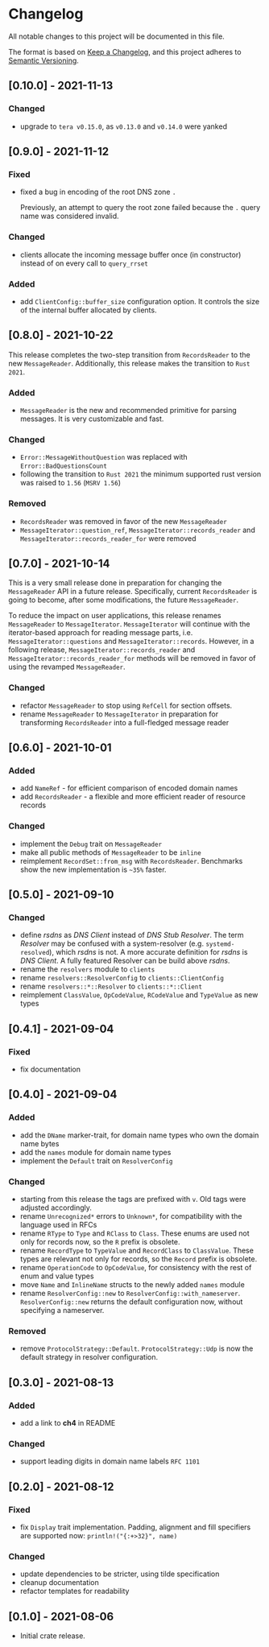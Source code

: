 # Changelog
All notable changes to this project will be documented in this file.

The format is based on [Keep a Changelog](https://keepachangelog.com/en/1.0.0/),
and this project adheres to [Semantic Versioning](https://semver.org/spec/v2.0.0.html).


## [0.10.0] - 2021-11-13
### Changed
- upgrade to `tera v0.15.0`, as `v0.13.0` and `v0.14.0` were yanked


## [0.9.0] - 2021-11-12
### Fixed
- fixed a bug in encoding of the root DNS zone `.`

  Previously, an attempt to query the root zone failed because the `.` query name was considered invalid.

### Changed
- clients allocate the incoming message buffer once (in constructor) instead of on every call to `query_rrset`

### Added
- add `ClientConfig::buffer_size` configuration option. It controls the size of the internal buffer allocated
  by clients.


## [0.8.0] - 2021-10-22

This release completes the two-step transition from `RecordsReader` to the new
`MessageReader`. Additionally, this release makes the transition to `Rust 2021`.

### Added

- `MessageReader` is the new and recommended primitive for parsing messages.
  It is very customizable and fast.

### Changed

- `Error::MessageWithoutQuestion` was replaced with `Error::BadQuestionsCount`
- following the transition to `Rust 2021` the minimum supported rust version was raised to `1.56`
  (`MSRV 1.56`)

### Removed

- `RecordsReader` was removed in favor of the new `MessageReader`
- `MessageIterator::question_ref`, `MessageIterator::records_reader` and
  `MessageIterator::records_reader_for` were removed

## [0.7.0] - 2021-10-14

This is a very small release done in preparation for changing the `MessageReader`
API in a future release. Specifically, current `RecordsReader` is going to become,
after some modifications, the future `MessageReader`.

To reduce the impact on user applications, this release renames `MessageReader` to
`MessageIterator`. `MessageIterator` will continue with the iterator-based approach
for reading message parts, i.e. `MessageIterator::questions` and `MessageIterator::records`.
However, in a following release, `MessageIterator::records_reader` and
`MessageIterator::records_reader_for` methods will be removed in favor of using
the revamped `MessageReader`.


### Changed

- refactor `MessageReader` to stop using `RefCell` for section offsets.
- rename `MessageReader` to `MessageIterator` in preparation for transforming
  `RecordsReader` into a full-fledged message reader


## [0.6.0] - 2021-10-01
### Added
- add `NameRef` - for efficient comparison of encoded domain names
- add `RecordsReader` - a flexible and more efficient reader of resource records

### Changed
- implement the `Debug` trait on `MessageReader`
- make all public methods of `MessageReader` to be `inline`
- reimplement `RecordSet::from_msg` with `RecordsReader`.
  Benchmarks show the new implementation is `~35%` faster.


## [0.5.0] - 2021-09-10
### Changed
- define *rsdns* as *DNS Client* instead of *DNS Stub Resolver*.
  The term *Resolver* may be confused with a system-resolver (e.g. `systemd-resolved`),
  which *rsdns* is not. A more accurate definition for *rsdns* is *DNS Client*.
  A fully featured Resolver can be build above *rsdns*.
- rename the `resolvers` module to `clients`
- rename `resolvers::ResolverConfig` to `clients::ClientConfig`
- rename `resolvers::*::Resolver` to `clients::*::Client`
- reimplement `ClassValue`, `OpCodeValue`, `RCodeValue` and `TypeValue` as new types


## [0.4.1] - 2021-09-04
### Fixed
- fix documentation


## [0.4.0] - 2021-09-04
### Added
- add the `DName` marker-trait, for domain name types who own the domain name bytes
- add the `names` module for domain name types
- implement the `Default` trait on `ResolverConfig`

### Changed
- starting from this release the tags are prefixed with `v`.
  Old tags were adjusted accordingly.
- rename `Unrecognized*` errors to `Unknown*`, for compatibility with the language used
  in RFCs
- rename `RType` to `Type` and `RClass` to `Class`. These enums are used not only for
  records now, so the `R` prefix is obsolete.
- rename `RecordType` to `TypeValue` and `RecordClass` to `ClassValue`. These types are
  relevant not only for records, so the `Record` prefix is obsolete.
- rename `OperationCode` to `OpCodeValue`, for consistency with the rest of enum
  and value types
- move `Name` and `InlineName` structs to the newly added `names` module
- rename `ResolverConfig::new` to `ResolverConfig::with_nameserver`.
  `ResolverConfig::new` returns the default configuration now, without specifying a nameserver.

### Removed
- remove `ProtocolStrategy::Default`. `ProtocolStrategy::Udp` is now the default strategy
  in resolver configuration.


## [0.3.0] - 2021-08-13
### Added
- add a link to **ch4** in README

### Changed
- support leading digits in domain name labels `RFC 1101`


## [0.2.0] - 2021-08-12
### Fixed
- fix `Display` trait implementation. Padding, alignment and fill specifiers are
  supported now: `println!("{:+>32}", name)`

### Changed
- update dependencies to be stricter, using tilde specification
- cleanup documentation
- refactor templates for readability


## [0.1.0] - 2021-08-06

- Initial crate release.
